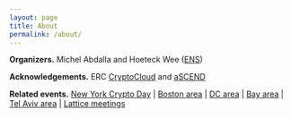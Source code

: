 ```yaml
---
layout: page
title: About
permalink: /about/
---
```


**Organizers.**
Michel Abdalla and Hoeteck Wee ([ENS](https://crypto.di.ens.fr/web2py))

**Acknowledgements.** ERC [CryptoCloud](http://www.di.ens.fr/~pointche/CryptoCloud/) and [aSCEND](http://cordis.europa.eu/project/rcn/193658_en.html)

**Related events.**
[New York Crypto Day](https://nycryptoday.wordpress.com/) | [Boston area](https://bostoncryptoday.wordpress.com) | [DC area](https://dcareacryptoday.wordpress.com/) | [Bay area](https://bacrypto.github.io/) | [Tel Aviv area](http://www.cs.tau.ac.il/cseminar/) | [Lattice meetings](http://perso.ens-lyon.fr/damien.stehle/LATTICE_MEETINGS.html)

